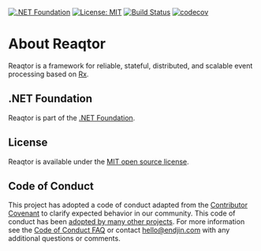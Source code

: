 [![.NET Foundation](https://img.shields.io/badge/.NET%20Foundation-blueviolet.svg)](https://www.dotnetfoundation.org/)
[![License: MIT](https://img.shields.io/badge/License-MIT-yellow.svg)](https://opensource.org/licenses/MIT)
[![Build Status](https://dev.azure.com/dotnet/Reaqtor-private/_apis/build/status/reaqtive.reaqtor?branchName=main)](https://dev.azure.com/dotnet/Reaqtor-private/_build/latest?definitionId=151&branchName=main)
[![codecov](https://codecov.io/gh/reaqtive/reaqtor/branch/main/graph/badge.svg?token=AD59K911YN)](https://codecov.io/gh/reaqtive/reaqtor)

# About Reaqtor

Reaqtor is a framework for reliable, stateful, distributed, and scalable event processing based on [Rx](https://github.com/dotnet/reactive).

## .NET Foundation

Reaqtor is part of the [.NET Foundation](https://www.dotnetfoundation.org/).

## License

Reaqtor is available under the [MIT open source license](https://opensource.org/licenses/MIT).


## Code of Conduct

This project has adopted a code of conduct adapted from the [Contributor Covenant](http://contributor-covenant.org/) to clarify expected behavior in our community. This code of conduct has been [adopted by many other projects](http://contributor-covenant.org/adopters/). For more information see the [Code of Conduct FAQ](https://opensource.microsoft.com/codeofconduct/faq/) or contact [&#104;&#101;&#108;&#108;&#111;&#064;&#101;&#110;&#100;&#106;&#105;&#110;&#046;&#099;&#111;&#109;](&#109;&#097;&#105;&#108;&#116;&#111;:&#104;&#101;&#108;&#108;&#111;&#064;&#101;&#110;&#100;&#106;&#105;&#110;&#046;&#099;&#111;&#109;) with any additional questions or comments.